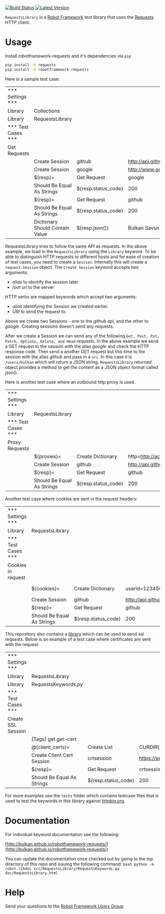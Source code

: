 [![Build Status](https://travis-ci.org/bulkan/robotframework-requests.png?branch=master)](https://travis-ci.org/bulkan/robotframework-requests)
[![Latest Version](https://img.shields.io/pypi/v/robotframework-requests.svg)](https://pypi.python.org/pypi/robotframework-requests)

``RequestsLibrary`` is a [Robot Framework](http://code.google.com/p/robotframework/) test library that uses the [Requests](https://github.com/kennethreitz/requests) HTTP client.

# Usage

Install robotframework-requests and it's dependencies via ``pip``

```bash
pip install -U requests
pip install -U robotframework-requests
```

Here is a sample test case:

|                    |                                 |                     |                       |               |
| ----------------   | ------------------------------- | ------------------- | --------------------- | ------------- |
| *** Settings ***   |                                 |                     |                       |               |
| Library            | Collections                     |                     |                       |               |
| Library            | RequestsLibrary                 |                     |                       |               |
| *** Test Cases *** |                                 |                     |                       |               |
| Get Requests       |                                 |                     |                       |               |
|                    | Create Session                  | github              | http://api.github.com |               |
|                    | Create Session                  | google              | http://www.google.com |               |
|                    | ${resp}=                        | Get Request         | google                | /             |
|                    | Should Be Equal As Strings      | ${resp.status_code} | 200                   |               |
|                    | ${resp}=                        | Get Request         | github                | /users/bulkan |
|                    | Should Be Equal As Strings      | ${resp.status_code} | 200                   |               |
|                    | Dictionary Should Contain Value | ${resp.json()}      | Bulkan Savun Evcimen  |               |

RequestsLibrary tries to follow the same API as requests. In the above example, we load in the ``RequestsLibrary`` using the ``Library`` keyword. To be able to distinguish HTTP requests to different hosts and for ease of creation of test cases, you need to create a `Session`. Internally this will create a `request.Session` object.  The `Create Session` keyword accepts two arguments:

* _alias_ to identify the session later
* _root url_ to the server

HTTP verbs are mapped keywords which accept two arguments:

* _alias_ identifying the Session we created earlier. 
* _URI_  to send the request to.

Above we create two Sessions - one to the _github api_, and the other to _google_. Creating sessions doesn't send any requests.

After we create a Session we can send any of the following ``Get, Post, Put, Patch, Options, Delete, and Head`` requests. In the above example we send a GET request to the session with the alias _google_ and check the HTTP response code. Then send a another GET request but this time to the session with the alias _github_ and pass in a `uri`. In this case it is ``/users/bulkan`` which will return a JSON string. `RequestsLibrary` returned object provides a method to get the content as a JSON object format called json().

Here is another test case where an outbound http proxy is used.

|                    |                            |                     |                          |                           |
| ----------------   | -------------------------- | ------------------- | ------------------------ | ------------------------- |
| *** Settings ***   |                            |                     |                          |                           |
| Library            | RequestsLibrary            |                     |                          |                           |
| *** Test Cases *** |                            |                     |                          |                           |
| Proxy Requests     |                            |                     |                          |                           |
|                    | ${proxies}=                | Create Dictionary   | http=http://acme.com:912 | https=http://acme.com:913 |
|                    | Create Session             | github              | http://api.github.com    | proxies=${proxies}        |
|                    | ${resp}=                   | Get Request         | github                   | /                         |
|                    | Should Be Equal As Strings | ${resp.status_code} | 200                      |                           |

Another test case where cookies are sent in the request headers:

|                    |                            |                     |                          |                           |
| ----------------   | -------------------------- | ------------------- | ------------------------ | ------------------------- |
| *** Settings ***   |                            |                     |                          |                           |
| Library            | RequestsLibrary            |                     |                          |                           |
| *** Test Cases *** |                            |                     |                          |                           |
| Cookies in request |                            |                     |                          |                           |
|                    | ${cookies}=                | Create Dictionary   | userid=1234567           | last_visit=2017-12-22     |
|                    | Create Session             | github              | http://api.github.com    | cookies=${cookies}        |
|                    | ${resp}=                   | Get Request         | github                   | /                         |
|                    | Should Be Equal As Strings | ${resp.status_code} | 200                      |                           |

This repository also contains a [library](https://github.com/bulkan/robotframework-requests/blob/master/src/RequestsLibrary/RequestsKeywords.py) which can be used to send ssl requests. Below is an example of a test case where certificates are sent with the request:

|                    |                            |                     |                          |                           |
| ----------------   | -------------------------- | ------------------- | ------------------------ | ------------------------- |
| *** Settings ***   |                            |                     |                          |                           |
| Library            | RequestsLibrary            |                     |                          |                           |
| Library            | RequestsKeywords.py        |                     |                          |                           |
| *** Test Cases *** |                            |                     |                          |                           |
| Create SSL Session |                            |                     |                          |                           |
|                    | [Tags]  get     get-cert   |                     |                          |                           |
|                    | @{client_certs}=           | Create List         | ${CURDIR}${/}clientcert.pem| ${CURDIR}${/}clientkey.pem|
|                    | Create Client Cert Session | crtsession          | https://server.cryptomix.com/secure| client_certs=@{client_certs}|
|                    | ${resp}=                   | Get Request         | crtsession               | /                         |
|                    | Should Be Equal As Strings | ${resp.status_code} | 200                      |                           |


For more examples see the `tests` folder which contains testcase files that is used to test the keywords in this library against [httpbin.org](http://httpbin.org).

# Documentation

For individual keyword documentation see the following:

[http://bulkan.github.io/robotframework-requests/](http://bulkan.github.io/robotframework-requests/)

You can update the documentation once checked out by going to the top directory of this repo and issuing the following command:
``bash
python -m robot.libdoc src/RequestsLibrary/RequestsKeywords.py doc/RequestsLibrary.html
``

# Help

Send your questions to the [Robot Framework Users Group](https://groups.google.com/forum/#!forum/robotframework-users)
